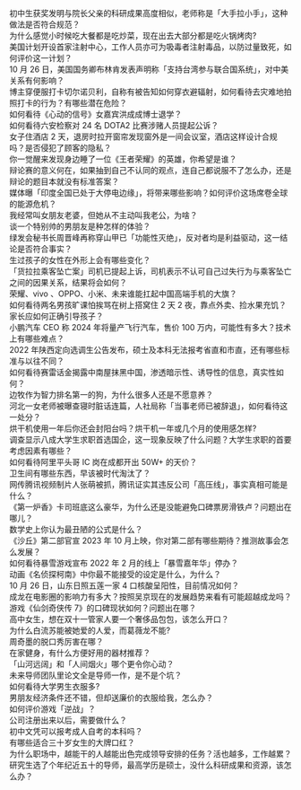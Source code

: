 初中生获奖发明与院长父亲的科研成果高度相似，老师称是「大手拉小手」，这种做法是否符合规范？  
为什么感觉小时候吃大餐都是吃炒菜，现在出去大部分都是吃火锅烤肉?  
美国计划开设首家注射中心，工作人员亦可为吸毒者注射毒品，以防过量致死，如何评价这一计划？  
10 月 26 日，美国国务卿布林肯发表声明称「支持台湾参与联合国系统」，对中美关系有何影响？  
博主穿便服打卡切尔诺贝利，自称有被告知如何穿衣避辐射，如何看待去灾难地拍照打卡的行为？有哪些潜在危险？  
如何看待《心动的信号》女嘉宾洪成成博士退学？  
如何看待六安检察对 24 名 DOTA2 比赛涉赌人员提起公诉？  
女子住酒店 2 天，退房时拉开窗帘发现窗外是一间会议室，酒店这样设计合规吗？是否侵犯了顾客的隐私？  
你一觉醒来发现身边睡了一位《王者荣耀》的英雄，你希望是谁？  
辩论赛的意义何在，如果抽到自己不认同的观点，连自己都说服不了怎么办，还是辩论的题目本就没有标准答案？  
媒体曝「印度全国已处于大停电边缘」，将带来哪些影响？如何评价这场席卷全球的能源危机？  
我经常叫女朋友老婆，但她从不主动叫我老公，为啥？  
谈一个特别帅的男朋友是种怎样的体验？  
绿发会秘书长周晋峰再称穿山甲已「功能性灭绝」，反对者均是利益驱动，这一结论是否符合事实？  
生过孩子的女性在外形上会有哪些变化？  
「货拉拉乘客坠亡案」司机已提起上诉，司机表示不认可自己过失行为与乘客坠亡之间的因果关系，结果将会如何？  
荣耀、vivo 、OPPO、小米、未来谁能扛起中国高端手机的大旗？  
如何看待两名男孩旷课怕挨骂在树上搭窝住 2 天 2 夜，靠点外卖、捡水果充饥？家长应如何正确引导孩子？  
小鹏汽车 CEO 称 2024 年将量产飞行汽车，售价 100 万内，可能性有多大？技术上有哪些难点？  
2022 年陕西定向选调生公告发布，硕士及本科无法报考省直和市直，还有哪些标准与以往不同？  
如何看待赛雷话金揭露中南屋抹黑中国，渗透暗示性、诱导性的信息，真实性如何？  
边牧作为智力排名第一的狗，为什么很多人还是不愿意养？  
河北一女老师被曝查寝时脏话连篇，人社局称「当事老师已被辞退」，如何看待这一处分？  
烘干机使用一年后你还会封阳台吗？烘干机一年或几个月的使用感怎样?  
调查显示八成大学生求职首选国企，这一现象反映了什么问题？大学生求职的首要考虑因素有哪些？  
如何看待阿里平头哥 IC 岗在成都开出 50W+ 的天价？  
卫生间有哪些东西，早该被时代淘汰了？  
网传腾讯视频制片人张萌被抓，腾讯证实其违反公司「高压线」，事实真相可能是什么？  
《第一炉香》卡司班底这么豪华，为什么还是没能避免口碑票房滑铁卢？问题出在哪儿？  
数学史上你认为最丑陋的公式是什么？  
《沙丘》第二部官宣 2023 年 10 月上映，你对第二部有哪些期待？推测故事会怎么发展？  
如何看待暴雪游戏宣布 2022 年 2 月的线上「暴雪嘉年华」停办？  
动画《名侦探柯南》中你最不能接受的设定是什么，为什么？  
10 月 26 日，山东日照五莲一家 4 口核酸呈阳性，目前情况如何？  
成龙在电影圈的影响力有多大？按照吴京现在的发展趋势来看有可能超越成龙吗？  
游戏《仙剑奇侠传 7》的口碑现状如何？问题出在哪？  
高中女生，想在双十一管家人要一个奢侈品包包，该怎么开口？  
为什么白流苏能被她爱的人爱，而葛薇龙不能?  
周奇墨的脱口秀厉害在哪？  
在家健身，有什么方便好用的器材推荐？  
「山河远阔」和「人间烟火」哪个更令你心动？  
未来导师团队里论文全是导师一作，是不是个坑？  
如何看待大学男生衣服多?  
男朋友经济条件还不错，但却送廉价的衣服给我，怎么办？  
如何评价游戏「逆战」？  
公司注册出来以后，需要做什么？  
初中文凭可以报考成人自考的本科吗？  
有哪些适合三十岁女生的大牌口红？  
为什么职场中，越能干的人越能出色完成领导安排的任务？活也越多，工作越累？  
研究生选了个年纪近五十的导师，最高学历是硕士，没什么科研成果和资源，该怎么办？  
